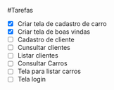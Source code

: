 ﻿#Tarefas

- [x] Criar tela de cadastro de carro
- [X] Criar tela de boas vindas
- [ ] Cadastro de cliente
- [ ] Cunsultar clientes
- [ ] Listar clientes
- [ ] Consultar Carros
- [ ] Tela para listar carros
- [ ] Tela login